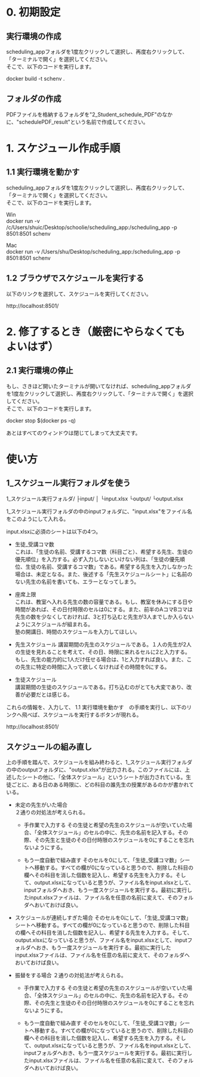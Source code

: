 # 0. 初期設定
## 実行環境の作成

scheduling_appフォルダを1度左クリックして選択し、再度右クリックして、「ターミナルで開く」を選択してください。  
そこで、以下のコードを実行します。
  
docker build -t schenv .

## フォルダの作成

PDFファイルを格納するフォルダを"2_Student_schedule_PDF"のなかに、"schedulePDF_result"という名前で作成してください。  

# 1. スケジュール作成手順

## 1.1 実行環境を動かす

scheduling_appフォルダを1度左クリックして選択し、再度右クリックして、「ターミナルで開く」を選択してください。  
そこで、以下のコードを実行します。

Win  
docker run -v /c/Users/shuic/Desktop/schoolie/scheduling_app:/scheduling_app -p 8501:8501 schenv

Mac  
docker run -v /Users/shu/Desktop/scheduling_app:/scheduling_app -p 8501:8501 schenv

## 1.2 ブラウザでスケジュールを実行する

以下のリンクを選択して、スケジュールを実行してください。  
  
http://localhost:8501/


# 2. 修了するとき（厳密にやらなくてもよいはず）

## 2.1 実行環境の停止

もし、さきほど開いたターミナルが開いてなければ、scheduling_appフォルダを1度左クリックして選択し、再度右クリックして、「ターミナルで開く」を選択してください。  
そこで、以下のコードを実行します。  
  
docker stop $(docker ps -q)

あとはすべてのウィンドウは閉じてしまって大丈夫です。

# 使い方

## 1_スケジュール実行フォルダを使う

1_スケジュール実行フォルダ/
    ├input/
    │   └input.xlsx
    └output/
        └output.xlsx

1_スケジュール実行フォルダの中のinputフォルダに、"input.xlsx"をファイル名をこのようにして入れる。  

input.xlsxに必須のシートは以下の4つ。

- 生徒_受講コマ数  
    これは、「生徒の名前、受講するコマ数（科目ごと）、希望する先生、生徒の優先順位」を入力する。必ず入力しないといけない列は、「生徒の優先順位、生徒の名前、受講するコマ数」である。希望する先生を入力しなかった場合は、未定となる。また、後述する「先生スケジュールシート」に名前のない先生の名前を書いても、エラーとなってしまう。

- 座席上限  
    これは、教室へ入れる先生の数の容量である。もし、教室を休みにする日や時間があれば、その日付時限のセルは0にする。また、前半のAコマBコマは先生の数を少なくしておければ、3と打ち込むと先生が3人までしか入らないようにスケジュールが組まれる。  
    塾の開講日、時間のスケジュールを入力してほしい。

- 先生スケジュール
    講習期間の先生のスケジュールである。１人の先生が2人の生徒を見れることを考えて、その日、時限に来れるセルに2と入力する。もし、先生の能力的に1人だけ任せる場合は、1と入力すれば良い。また、この先生に特定の時間に入って欲しくなければその時間を0にする。

- 生徒スケジュール  
    講習期間の生徒のスケジュールである。打ち込むのがとても大変であり、改善が必要だとは感じる。

これらの情報を、入力して、  1.1 実行環境を動かす　の手順を実行し、以下のリンクへ飛べば、スケジュールを実行するボタンが現れる。
  
http://localhost:8501/  
  

## スケジュールの組み直し

上の手順を踏んで、スケジュールを組み終わると、1_スケジュール実行フォルダの中のoutputフォルダに、"output.xlsx"が出力される。このファイルには、上述したシートの他に、「全体スケジュール」というシートが出力されている。生徒ごとに、ある日のある時限に、どの科目の誰先生の授業があるのかが書かれている。

- 未定の先生がいた場合  
２通りの対処法が考えられる。  
    - 手作業で入力する
    その生徒と希望の先生のスケジュールが空いていた場合、「全体スケジュール」のセルの中に、先生の名前を記入する。その際、その先生と生徒のその日付時限のスケジュールを0にすることを忘れないようにする。

    - もう一度自動で組み直す
    そのセルを0にして、「生徒_受講コマ数」シートへ移動する。すべての欄が0になっていると思うので、削除した科目の欄へその科目を消した個数を記入し、希望する先生を入力する。そして、output.xlsxになっていると思うが、ファイル名をinput.xlsxとして、inputフォルダへおき、もう一度スケジュールを実行する。最初に実行したinput.xlsxファイルは、ファイル名を任意の名前に変えて、そのフォルダへおいておけば良い。

- スケジュールが連続しすぎた場合
    そのセルを0にして、「生徒_受講コマ数」シートへ移動する。すべての欄が0になっていると思うので、削除した科目の欄へその科目を消した個数を記入し、希望する先生を入力する。そして、output.xlsxになっていると思うが、ファイル名をinput.xlsxとして、inputフォルダへおき、もう一度スケジュールを実行する。最初に実行したinput.xlsxファイルは、ファイル名を任意の名前に変えて、そのフォルダへおいておけば良い。

- 振替をする場合
２通りの対処法が考えられる。  
    - 手作業で入力する
    その生徒と希望の先生のスケジュールが空いていた場合、「全体スケジュール」のセルの中に、先生の名前を記入する。その際、その先生と生徒のその日付時限のスケジュールを0にすることを忘れないようにする。

    - もう一度自動で組み直す
    そのセルを0にして、「生徒_受講コマ数」シートへ移動する。すべての欄が0になっていると思うので、削除した科目の欄へその科目を消した個数を記入し、希望する先生を入力する。そして、output.xlsxになっていると思うが、ファイル名をinput.xlsxとして、inputフォルダへおき、もう一度スケジュールを実行する。最初に実行したinput.xlsxファイルは、ファイル名を任意の名前に変えて、そのフォルダへおいておけば良い。


